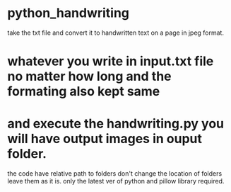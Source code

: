 # python_handwriting
take the txt file and convert it to handwritten text on a page in jpeg format.

# whatever you write in input.txt file no matter how long and the formating also kept same
# and execute the handwriting.py you will have output images in ouput folder.

the code have relative path to folders don't change the location of folders leave them as it is.
only the latest ver of python and pillow library required.
